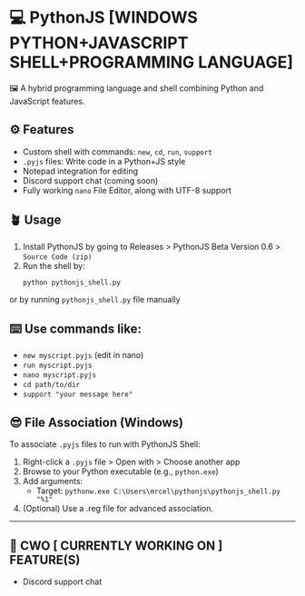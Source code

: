 # 💻 PythonJS [WINDOWS PYTHON+JAVASCRIPT SHELL+PROGRAMMING LANGUAGE]

🖼️ A hybrid programming language and shell combining Python and JavaScript features.

## ⚙️ Features
- Custom shell with commands: `new`, `cd`, `run`, `support`
- `.pyjs` files: Write code in a Python+JS style
- Notepad integration for editing
- Discord support chat (coming soon)
- Fully working `nano` File Editor, along with UTF-8 support

## 🪴 Usage
1. Install PythonJS by going to Releases > PythonJS Beta Version 0.6 > `Source Code (zip)`
2. Run the shell by:
   ```
   python pythonjs_shell.py
   ```
or by running `pythonjs_shell.py` file manually

## ⌨️ Use commands like:
   - `new myscript.pyjs` (edit in nano)
   - `run myscript.pyjs`
   - `nano myscript.pyjs`
   - `cd path/to/dir`
   - `support "your message here"`

## 😎 File Association (Windows)
To associate `.pyjs` files to run with PythonJS Shell:

1. Right-click a `.pyjs` file > Open with > Choose another app
2. Browse to your Python executable (e.g., `python.exe`)
3. Add arguments:
   - Target: `pythonw.exe C:\Users\mrcel\pythonjs\pythonjs_shell.py "%1"`
4. (Optional) Use a .reg file for advanced association.

---

## 🔨 CWO [ CURRENTLY WORKING ON ] FEATURE(S)
- Discord support chat
